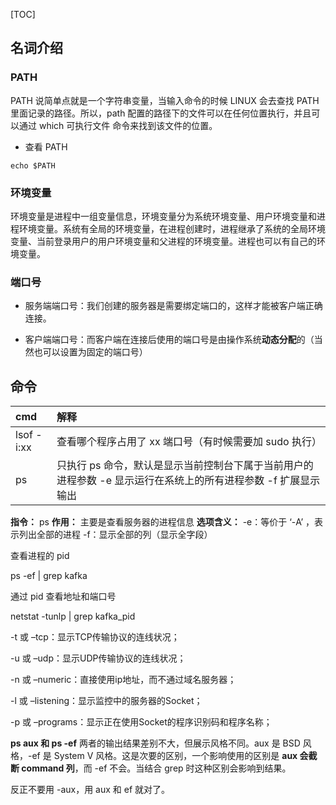 [TOC]

## 名词介绍

### PATH

PATH 说简单点就是一个字符串变量，当输入命令的时候 LINUX 会去查找 PATH 里面记录的路径。所以，path 配置的路径下的文件可以在任何位置执行，并且可以通过 which 可执行文件 命令来找到该文件的位置。

- 查看 PATH

`echo $PATH`

### 环境变量

环境变量是进程中一组变量信息，环境变量分为系统环境变量、用户环境变量和进程环境变量。系统有全局的环境变量，在进程创建时，进程继承了系统的全局环境变量、当前登录用户的用户环境变量和父进程的环境变量。进程也可以有自己的环境变量。

### 端口号

- 服务端端口号：我们创建的服务器是需要绑定端口的，这样才能被客户端正确连接。

- 客户端端口号：而客户端在连接后使用的端口号是由操作系统**动态分配**的（当然也可以设置为固定的端口号）

## 命令

| cmd        | 解释                                                         |
| :--------- | :----------------------------------------------------------- |
| lsof -i:xx | 查看哪个程序占用了 xx 端口号（有时候需要加 sudo 执行）       |
| ps         | 只执行 ps 命令，默认是显示当前控制台下属于当前用户的进程参数 -e 显示运行在系统上的所有进程参数 -f 扩展显示输出 |

**指令：** ps
**作用：** 主要是查看服务器的进程信息
**选项含义：**
-e：等价于 ‘-A’ ，表示列出全部的进程
-f：显示全部的列（显示全字段）

查看进程的 pid

ps -ef | grep kafka 

通过 pid 查看地址和端口号

netstat -tunlp | grep kafka_pid

-t 或 –tcp：显示TCP传输协议的连线状况；

-u 或 –udp：显示UDP传输协议的连线状况；

-n 或 –numeric：直接使用ip地址，而不通过域名服务器；

-l 或 –listening：显示监控中的服务器的Socket；

-p 或 –programs：显示正在使用Socket的程序识别码和程序名称；

**ps aux 和 ps -ef** 
两者的输出结果差别不大，但展示风格不同。aux 是 BSD 风格，-ef 是 System V 风格。这是次要的区别，一个影响使用的区别是 **aux 会截断 command 列**，而 -ef 不会。当结合 grep 时这种区别会影响到结果。

反正不要用 -aux，用 aux 和 ef 就对了。
